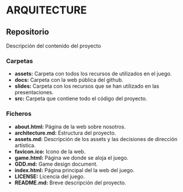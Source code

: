 # ARQUITECTURE

## Repositorio

Descripción del contenido del proyecto

### Carpetas

- **assets:** Carpeta con todos los recursos de utilizados en el juego.
- **docs:** Carpeta con la web pública del github.
- **slides:** Carpeta con los recursos que se han utilizado en las presentaciones.
- **src:** Carpeta que contiene todo el código del proyecto.

### Ficheros

- **about.html:** Página de la web sobre nosotros.
- **architecture.md:** Estructura del proyecto.
- **assets.md:** Descripción de los assets y las decisiones de dirección artística.
- **favicon.ico:** Icono de la web.
- **game.html:**  Página we donde se aloja el juego.
- **GDD.md:** Game design document.
- **index.html:** Página principal del la web del juego.
- **LICENSE:** Licencia del juego.
- **README.md:** Breve descripción del proyecto.
